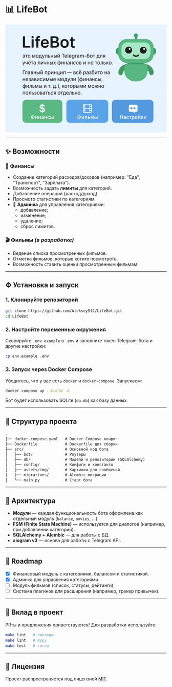 # 📊 LifeBot

![preview.img](./static/preview.png)

---

## ✨ Возможности

### 🏦 Финансы

- Создание категорий расходов/доходов (например: "Еда", "Транспорт", "Зарплата").
- Возможность задать **лимиты** для категорий.
- Добавление операций (расход/доход).
- Просмотр статистики по категориям.
- 📑 **Админка** для управления категориями:
  - добавление;
  - изменение;
  - удаление;
  - сброс лимитов.

### 🎬 Фильмы _(в разработке)_

- Ведение списка просмотренных фильмов.
- Отметка фильмов, которые хотите посмотреть.
- Возможность ставить оценки просмотренным фильмам.

---

## ⚙️ Установка и запуск

### 1. Клонируйте репозиторий

```bash
git clone https://github.com/Aleksey512/LifeBot.git
cd LifeBot
```

### 2. Настройте переменные окружения

Скопируйте `.env.example` в `.env` и заполните токен Telegram-бота и другие настройки:

```bash
cp env.example .env
```

### 3. Запуск через Docker Compose

Убедитесь, что у вас есть `docker` и `docker-compose`.
Запускаем:

```bash
docker compose up --build -d
```

Бот будет использовать SQLite (`db.db`) как базу данных.

---

## 📂 Структура проекта

```
.
├── docker-compose.yaml   # Docker Compose конфиг
├── Dockerfile            # Dockerfile для сборки
├── src/                  # Основной код бота
│   ├── bot/              # Роутеры
│   ├── db/               # Модели и репозитории (SQLAlchemy)
│   ├── config/           # Конфиги и константы
│   ├── assets/img/       # Картинки для сообщений
│   ├── migrations/       # Alembic миграции
│   └── main.py           # Старт бота
```

---

## 🧩 Архитектура

- **Модули** — каждая функциональность бота оформлена как отдельный модуль (`balance`, `movies`, …).
- **FSM (Finite State Machine)** — используется для диалогов (например, при добавлении категорий).
- **SQLAlchemy + Alembic** — для работы с БД.
- **aiogram v3** — основа для работы с Telegram API.

---

## 🚀 Roadmap

- [x] Финансовый модуль с категориями, балансом и статистикой.
- [x] Админка для управления категориями.
- [ ] Модуль фильмов (список, статусы, рейтинги).
- [ ] Система плагинов для расширения (например, трекер привычек).

---

## 🤝 Вклад в проект

PR-ы и предложения приветствуются!
Для разработки используйте:

```bash
make lint   # линтеры
make lint   # mypy
make test   # тесты
```

---

## 📜 Лицензия

Проект распространяется под лицензией [MIT](./LICENSE).
